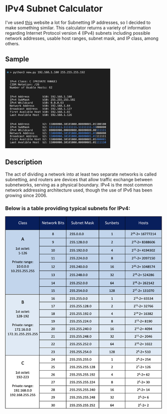 # IPv4 Subnet Calculator
I've used [this](https://www.calculator.net/ip-subnet-calculator.html) website a lot for Subnetting IP addresses, so I decided to make something similar. This calculator returns a variety of information regarding Internet Protocol version 4 (IPv4) subnets including possible network addresses, usable host ranges, subnet mask, and IP class, among others.

## Sample
<p><img src="./src/sample.png" alt="screen shot" width="337.92" height="256.32"></p>

## Description
The act of dividing a network into at least two separate networks is called subnetting, and routers are devices that allow traffic exchange between subnetworks, serving as a physical boundary. IPv4 is the most common network addressing architecture used, though the use of IPv6 has been growing since 2006.

### Below is a table providing typical subnets for IPv4:
<p><img src="./src/guide.png" alt="sample" width="504" height="618"></p>
